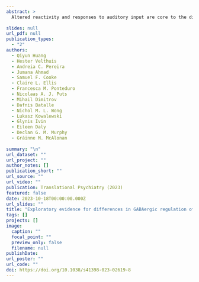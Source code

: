 ```yaml
---
abstract: >
  Altered reactivity and responses to auditory input are core to the diagnosis of autism spectrum disorder (ASD). Preclinical models implicate ϒ-aminobutyric acid (GABA) in this process. However, the link between GABA and auditory processing in humans (with or without ASD) is largely correlational. As part of a study of potential biosignatures of GABA function in ASD to inform future clinical trials, we evaluated the role of GABA in auditory repetition suppression in 66 adults (n = 28 with ASD). Neurophysiological responses (temporal and frequency domains) to repetitive standard tones and novel deviants presented in an oddball paradigm were compared after double-blind, randomized administration of placebo, 15 or 30 mg of arbaclofen (STX209), a GABA type B (GABAB) receptor agonist. We first established that temporal mismatch negativity was comparable between participants with ASD and those with typical development (TD). Next, we showed that temporal and spectral responses to repetitive standards were suppressed relative to responses to deviants in the two groups, but suppression was significantly weaker in individuals with ASD at baseline. Arbaclofen reversed weaker suppression of spectral responses in ASD but disrupted suppression in TD. A post hoc analysis showed that arbaclofen-elicited shift in suppression was correlated with autistic symptomatology measured using the Autism Quotient across the entire group, though not in the smaller sample of the ASD and TD group when examined separately. Thus, our results confirm: GABAergic dysfunction contributes to the neurophysiology of auditory sensory processing alterations in ASD, and can be modulated by targeting GABAB activity. These GABA-dependent sensory differences may be upstream of more complex autistic phenotypes.
  
slides: null
url_pdf: null
publication_types:
  - "2"
authors:
  - Qiyun Huang
  - Hester Velthuis
  - Andreia C. Pereira
  - Jumana Ahmad
  - Samuel F. Cooke
  - Claire L. Ellis
  - Francesca M. Ponteduro
  - Nicolaas A. J. Puts
  - Mihail Dimitrov
  - Dafnis Batalle
  - Nichol M. L. Wong
  - Lukasz Kowalewski
  - Glynis Ivin
  - Eileen Daly
  - Declan G. M. Murphy
  - Gráinne M. McAlonan
  
summary: "\n"
url_dataset: ""
url_project: ""
author_notes: []
publication_short: ""
url_source: ""
url_video: ""
publication: Translational Psychiatry (2023)
featured: false
date: 2023-10-18T00:00:00.000Z
url_slides: ""
title: "Exploratory evidence for differences in GABAergic regulation of auditory processing in autism spectrum disorder"
tags: []
projects: []
image:
  caption: ""
  focal_point: ""
  preview_only: false
  filename: null
publishDate: 
url_poster: ""
url_code: ""
doi: https://doi.org/10.1038/s41398-023-02619-8
---
```


<!--- {{% callout note %}} ---->

<!--- Click the _Cite_ button above to demo the feature to enable visitors to import publication metadata into their reference management software. ---->
<!--- {{% /callout %}} ---->

<!--- Supplementary notes can be added here, including [code and math](https://wowchemy.com/docs/content/writing-markdown-latex/). ---->
